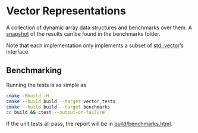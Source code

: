 # Vector Representations

A collection of dynamic array data structures and benchmarks over them. A [snapshot](benchmarks/results.pdf) of the results can be found in the benchmarks folder.

Note that each implementation only implements a subset of [std::vector][]’s interface.

[std::vector]: http://en.cppreference.com/w/cpp/container/vector

## Benchmarking

Running the tests is as simple as

```sh
cmake -Bbuild -H.
cmake --build build --target vector_tests
cmake --build build --target benchmarks
cd build && ctest --output-on-failure
```

If the unit tests all pass, the report will be in [build/benchmarks.html](build/benchmarks.html).



